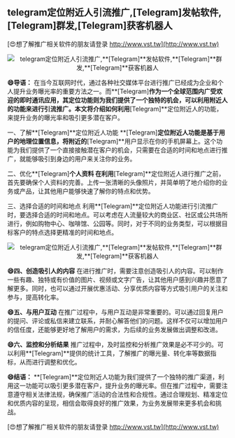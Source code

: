 ## **telegram定位附近人引流推广,**[Telegram]**发帖软件,**[Telegram]**群发,**[Telegram]**获客机器人**

[😍想了解推广相关软件的朋友请登录 http://www.vst.tw](http://www.vst.tw)

 <center><img src="https://vst.tw/MP4/tuiguang/png/3.png" alt="telegram定位附近人引流推广,**[Telegram]**发帖软件,**[Telegram]**群发,**[Telegram]**获客机器人"></center>

**😄导语：**
在当今互联网时代，通过各种社交媒体平台进行推广已经成为企业和个人提升业务曝光率的重要方法之一。而**[Telegram]**作为一个全球范围内广受欢迎的即时通讯应用，其定位功能则为我们提供了一个独特的机会，可以利用附近人的功能来进行引流推广。本文将介绍如何利用**[Telegram]**定位附近人的功能，来提升业务的曝光率和吸引更多潜在客户。

一、了解**[Telegram]**定位附近人功能
**[Telegram]**定位附近人功能是基于用户的地理位置信息，将附近的**[Telegram]**用户显示在你的手机屏幕上。这个功能为我们提供了一个直接接触潜在客户的机会，只需要在合适的时间和地点进行推广，就能够吸引到身边的用户来关注你的业务。

二、优化**[Telegram]**个人资料
在利用**[Telegram]**定位附近人进行推广之前，首先要确保个人资料的完善。上传一张清晰的头像照片，并简单明了地介绍你的业务或产品，让其他用户能够快速了解你的特点和优势。

三、选择合适的时间和地点
利用**[Telegram]**定位附近人功能进行引流推广时，要选择合适的时间和地点。可以考虑在人流量较大的商业区、社区或公共场所进行，例如购物中心、咖啡馆、公园等。同时，对于不同的业务类型，可以根据目标客户的特点选择更精准的时间和地点。

 <center><img src="https://vst.tw/MP4/tuiguang/png/7.png" alt="telegram定位附近人引流推广,**[Telegram]**发帖软件,**[Telegram]**群发,**[Telegram]**获客机器人"></center>

**😄四、创造吸引人的内容**
在进行推广时，需要注意创造吸引人的内容。可以制作一些有趣、独特或有价值的图片、视频或文字广告，让其他用户感到兴趣并愿意了解更多。同时，也可以通过开展优惠活动、分享优质内容等方式吸引用户的关注和参与，提高转化率。

**😄五、与用户互动**
在推广过程中，与用户互动是非常重要的。可以通过回复用户的提问、评论或私信来建立联系，并耐心解答他们的问题。这样不仅可以增加用户的信任度，还能够更好地了解用户的需求，为后续的业务发展做出调整和改进。

**😄六、监控和分析结果**
推广过程中，及时监控和分析推广效果是必不可少的。可以利用**[Telegram]**提供的统计工具，了解推广的曝光量、转化率等数据指标，从而进行调整和优化。

**😄结语：**
**[Telegram]**定位附近人功能为我们提供了一个独特的推广渠道，利用这一功能可以吸引更多潜在客户，提升业务的曝光率。但在推广过程中，需要注意遵守相关法律法规，确保推广活动的合法性和合规性。通过合理规划、精准定位和优质内容的呈现，相信会取得良好的推广效果，为业务发展带来更多机会和挑战。

[😍想了解推广相关软件的朋友请登录 http://www.vst.tw](http://www.vst.tw)



